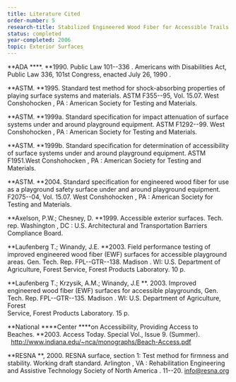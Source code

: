 ```yaml
---
title: Literature Cited
order-number: 5
research-title: Stabilized Engineered Wood Fiber for Accessible Trails
status: completed
year-completed: 2006
topic: Exterior Surfaces
---
```


**ADA ****. **1990\. Public Law 101--336 . Americans with Disabilities Act, Public Law 336, 101st Congress, enacted July 26, 1990 .

**ASTM. **1995\. Standard test method for shock-absorbing properties of playing surface systems and materials. ASTM F355--95, Vol. 15.07. West Conshohocken , PA : American Society for Testing and Materials.

**ASTM. **1999a. Standard specification for impact attenuation of surface systems under and around playground equipment. ASTM F1292--99. West Conshohocken , PA : American Society for Testing and Materials.

**ASTM. **1999b. Standard specification for determination of accessibility of surface systems under and around playground equipment. ASTM F1951.West Conshohocken , PA : American Society for Testing and Materials.

**ASTM. **2004\. Standard specification for engineered wood fiber for use as a playground safety surface under and around playground equipment. F2075--04, Vol. 15.07. West Conshohocken , PA : American Society for Testing and Materials.

**Axelson, P.W.; Chesney, D. **1999\. Accessible exterior surfaces. Tech. rep. Washington , DC : U.S. Architectural and Transportation Barriers Compliance Board.

**Laufenberg T.; Winandy, J.E. **2003\. Field performance testing of improved engineered wood fiber (EWF) surfaces for accessible playground areas. Gen. Tech. Rep. FPL--GTR--138. Madison . WI: U.S. Department of Agriculture, Forest Service, Forest Products Laboratory. 10 p.

**Laufenberg T.; Krzysik, A.M.; Winandy, J.E **. 2003. Improved engineered wood fiber (EWF) surfaces for accessible playgrounds, Gen. Tech. Rep. FPL--GTR--135. Madison . WI: U.S. Department of Agriculture, Forest\
Service, Forest Products Laboratory. 15 p.

**National ****Center ****on Accessibility, Providing Access to Beaches. **2003\. Access Today. Special Vol., Issue 9. (Summer).   <http://www.indiana.edu/~nca/monographs/Beach-Access.pdf>

**RESNA **, 2000. RESNA surface, section 1: Test method for firmness and stability. Working draft standard. Arlington , VA : Rehabilitation Engineering and Assistive Technology Society of North America . 11--20. <info@resna.org>
